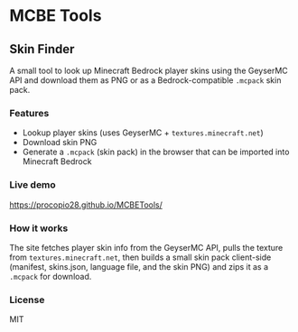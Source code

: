 # MCBE Tools

## Skin Finder

A small tool to look up Minecraft Bedrock player skins using the GeyserMC API and download them as PNG or as a Bedrock-compatible `.mcpack` skin pack.

### Features
- Lookup player skins (uses GeyserMC + `textures.minecraft.net`)
- Download skin PNG
- Generate a `.mcpack` (skin pack) in the browser that can be imported into Minecraft Bedrock

### Live demo
https://procopio28.github.io/MCBETools/

### How it works
The site fetches player skin info from the GeyserMC API, pulls the texture from `textures.minecraft.net`, then builds a small skin pack client-side (manifest, skins.json, language file, and the skin PNG) and zips it as a `.mcpack` for download.

### License
MIT